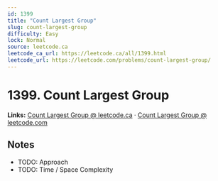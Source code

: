 ```yaml
--- 
id: 1399
title: "Count Largest Group"
slug: count-largest-group
difficulty: Easy
lock: Normal
source: leetcode.ca
leetcode_ca_url: https://leetcode.ca/all/1399.html
leetcode_url: https://leetcode.com/problems/count-largest-group/
---
```


# 1399. Count Largest Group

**Links:** [Count Largest Group @ leetcode.ca](https://leetcode.ca/all/1399.html) · [Count Largest Group @ leetcode.com](https://leetcode.com/problems/count-largest-group/)

## Notes
- TODO: Approach
- TODO: Time / Space Complexity
